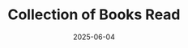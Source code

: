 ---
layout: default
modal-id: 6
date: 2025-06-04
img: read.png
alt: image-alt
title: Collection of Books Read
description: <p>I created a simple static site generator to understand how tools like Jekyll work. It converts markdown files into HTML pages using basic templates.</p>
---